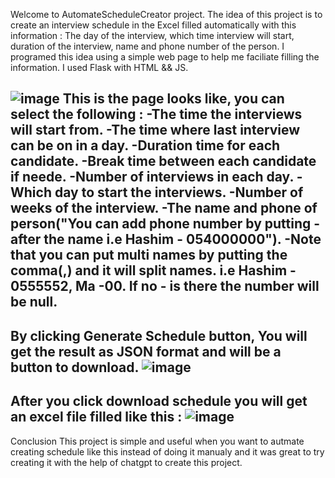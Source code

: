 Welcome to AutomateScheduleCreator project. The idea of this project is to create an interview schedule in the Excel filled automatically with this information : The day of the interview, which time interview will start,
duration of the interview, name and phone number of the person.
I programed this idea using a simple web page to help me faciliate filling the information.
I used Flask with HTML && JS.

![image](https://github.com/user-attachments/assets/92355977-fe84-4063-99f0-d7c9e468df34)
This is the page looks like, you can select the following :
-The time the interviews will start from.
-The time where last interview can be on in a day.
-Duration time for each candidate.
-Break time between each candidate if neede.
-Number of interviews in each day.
-Which day to start the interviews.
-Number of weeks of the interview.
-The name and phone of person("You can add phone number by putting - after the name i.e Hashim - 054000000").
-Note that you can put multi names by putting the comma(,) and it will split names. i.e Hashim - 0555552, Ma -00.
If no - is there the number will be null.
--------------------------------------------------------------------------------------------------
By clicking Generate Schedule button, You will get the result as JSON format and will be a button to download.
![image](https://github.com/user-attachments/assets/13ce450a-1561-4eda-8f49-ba309474a4cb)
--------------------------------------------------------------------------------------------------
After you click download schedule you will get an excel file filled like this :
![image](https://github.com/user-attachments/assets/0c601e37-4df5-4ee4-b4e4-54d788b705c2)
--------------------------------------------------------------------------------------------------
Conclusion
This project is simple and useful when you want to autmate creating schedule like this instead of doing it manualy and it was great to try creating it with the help of chatgpt to create this project.
